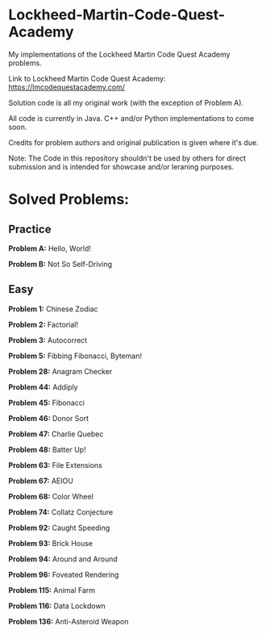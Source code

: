# Lockheed-Martin-Code-Quest-Academy
My implementations of the Lockheed Martin Code Quest Academy problems.

Link to Lockheed Martin Code Quest Academy: https://lmcodequestacademy.com/

Solution code is all my original work (with the exception of Problem A).

All code is currently in Java. C++ and/or Python implementations to come soon.

Credits for problem authors and original publication is given where it's due.

Note: The Code in this repository shouldn't be used by others for direct submission and is intended for showcase and/or leraning purposes.

# Solved Problems:

## Practice

__Problem A:__ Hello, World!

__Problem B:__ Not So Self-Driving

## Easy

__Problem 1:__ Chinese Zodiac

__Problem 2:__ Factorial!

__Problem 3:__ Autocorrect

__Problem 5:__ Fibbing Fibonacci, Byteman!

__Problem 28:__ Anagram Checker

__Problem 44:__ Addiply

__Problem 45:__ Fibonacci

__Problem 46:__ Donor Sort

__Problem 47:__ Charlie Quebec

__Problem 48:__ Batter Up!

__Problem 63:__ File Extensions

__Problem 67:__ AEIOU

__Problem 68:__ Color Wheel

__Problem 74:__ Collatz Conjecture

__Problem 92:__ Caught Speeding

__Problem 93:__ Brick House

__Problem 94:__ Around and Around

__Problem 96:__ Foveated Rendering

__Problem 115:__ Animal Farm

__Problem 116:__ Data Lockdown

__Problem 136:__ Anti-Asteroid Weapon
